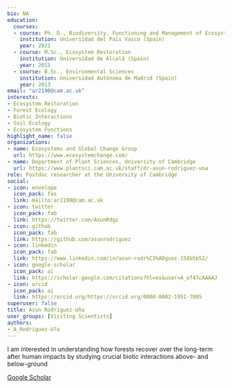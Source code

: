 ```yaml
--- 
bio: NA
education:
  courses:
  - course: Ph. D., Biodiversity, Functioning and Management of Ecosystems
    institution: Universidad del País Vasco (Spain)
    year: 2021
  - course: M.Sc., Ecosystem Restoration
    institution: Universidad de Alcalá (Spain)
    year: 2015
  - course: B.Sc., Environmental Sciences
    institution: Universidad Autónoma de Madrid (Spain)
    year: 2013
email: "ar2190@cam.ac.uk"
interests:
- Ecosystem Restoration
- Forest Ecology
- Biotic Interactions
- Soil Ecology
- Ecosystem Functions
highlight_name: false
organizations:
- name: Ecosystems and Global Change Group
  url: https://www.ecosystemchange.com/
- name: Department of Plant Sciences, University of Cambridge
  url: https://www.plantsci.cam.ac.uk/staff/dr-asun-rodriguez-una
role: Postdoc researcher at the University of Cambridge
social:
- icon: envelope
  icon_pack: fas
  link: mailto:ar2190@cam.ac.uk
- icon: twitter
  icon_pack: fab
  link: https://twitter.com/AsunRdgz
- icon: github
  icon_pack: fab
  link: https://github.com/asunrodriguez
- icon: linkedin
  icon_pack: fab
  link: https://www.linkedin.com/in/asun-rodr%C3%ADguez-158b5b52/
- icon: google-scholar
  icon_pack: ai
  link: https://scholar.google.com/citations?hl=es&user=A_of47cAAAAJ
- icon: orcid
  icon_pack: ai
  link: https://orcid.org/https://orcid.org/0000-0002-1951-7005
superuser: false
title: Asun Rodríguez-Uña
user_groups: [Visiting Scientists]
authors:
- A_Rodríguez-U?a
---
```






I am interested in understanding how forests recover over the long-term after human impacts by studying crucial biotic interactions above- and below-ground

[Google Scholar](https://scholar.google.com/citations?hl=es&user=A_of47cAAAAJ)
